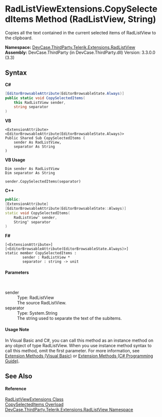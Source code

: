 # RadListViewExtensions.CopySelectedItems Method (RadListView, String)
 

Copies all the text contained in the current selected items of RadListView to the clipboard.

**Namespace:**&nbsp;<a href="N_DevCase_ThirdParty_Telerik_Extensions_RadListView">DevCase.ThirdParty.Telerik.Extensions.RadListView</a><br />**Assembly:**&nbsp;DevCase.ThirdParty (in DevCase.ThirdParty.dll) Version: 3.3.0.0 (3.3)

## Syntax

**C#**<br />
``` C#
[EditorBrowsableAttribute(EditorBrowsableState.Always)]
public static void CopySelectedItems(
	this RadListView sender,
	string separator
)
```

**VB**<br />
``` VB
<ExtensionAttribute>
<EditorBrowsableAttribute(EditorBrowsableState.Always)>
Public Shared Sub CopySelectedItems ( 
	sender As RadListView,
	separator As String
)
```

**VB Usage**<br />
``` VB Usage
Dim sender As RadListView
Dim separator As String

sender.CopySelectedItems(separator)
```

**C++**<br />
``` C++
public:
[ExtensionAttribute]
[EditorBrowsableAttribute(EditorBrowsableState::Always)]
static void CopySelectedItems(
	RadListView^ sender, 
	String^ separator
)
```

**F#**<br />
``` F#
[<ExtensionAttribute>]
[<EditorBrowsableAttribute(EditorBrowsableState.Always)>]
static member CopySelectedItems : 
        sender : RadListView * 
        separator : string -> unit 

```


#### Parameters
&nbsp;<dl><dt>sender</dt><dd>Type: RadListView<br />The source RadListView.</dd><dt>separator</dt><dd>Type: System.String<br />The string used to separate the text of the subitems.</dd></dl>

#### Usage Note
In Visual Basic and C#, you can call this method as an instance method on any object of type RadListView. When you use instance method syntax to call this method, omit the first parameter. For more information, see <a href="https://docs.microsoft.com/dotnet/visual-basic/programming-guide/language-features/procedures/extension-methods">Extension Methods (Visual Basic)</a> or <a href="https://docs.microsoft.com/dotnet/csharp/programming-guide/classes-and-structs/extension-methods">Extension Methods (C# Programming Guide)</a>.

## See Also


#### Reference
<a href="T_DevCase_ThirdParty_Telerik_Extensions_RadListView_RadListViewExtensions">RadListViewExtensions Class</a><br /><a href="Overload_DevCase_ThirdParty_Telerik_Extensions_RadListView_RadListViewExtensions_CopySelectedItems">CopySelectedItems Overload</a><br /><a href="N_DevCase_ThirdParty_Telerik_Extensions_RadListView">DevCase.ThirdParty.Telerik.Extensions.RadListView Namespace</a><br />